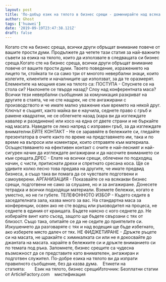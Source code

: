 ```yaml
---
layout: post
title: 'По-добър език на тялото в бизнес срещи - доминирайте над всяка зала за заседания'
author: Ghost
tags: ['huawei']
date: '2019-09-19T23:47:38.121Z'
draft: false
---
```


Когато сте на бизнес среща, всички други обръщат внимание повече от вашите прости думи. Продължете да четете тази статия за най-важните съвети за езика на тялото, които да използвате в следващата си бизнес среща.Когато сте на бизнес среща, всички други обръщат внимание повече от вашите прости думи. Твоето поведение, изражението на лицето ти, стойката ти са само три от многото невербални знаци, които колегите, клиентите и началниците ще използват, за да те оразмерят. Елементите на мощния език на тялото са: ПОСТУПА - Спуснете се на стола си? Наклонете се твърде назад? Слоу над конферентната маса? Всички тези невербални съобщения за комуникация разкриват на другите в стаята, че не сте нащрек, не сте ангажирани с производството и че имате малко уважение към времето на някой друг. Ключът е същият, както майка ви е научила, седнете право с гръб и рамене квадратни, не се облегнете назад (кара ви да изглеждате кавалер и разединени) или косо на една от двете страни и не бъркайте над масата. Наведете се леко напред с изправен гръб, за да изглеждате внимателни.ЕЙТЕ КОНТАКТ - Не се заравяйте в бележките си, гледайте презентатора в очите както по време на представянето им, така и по време на въпроси или коментари, които отправяте към материала. Осъществяването на ефективен контакт с очите е най-лесният и най-сигурен начин да изглеждате ангажирани и да насочите вниманието си към срещата.ДРЕС - Елате на всички срещи, облечени по подходящ начин, с чисти, притиснати дрехи и спретнато сресана коса. Ще се удивите колко лесно това предава на другите, че имате предвид бизнеса, а също така ви помага да се чувствате подготвени и самоуверени. АРГАНИЗАЦИЯ - Показвайте се на всякакви бизнес срещи, подготвени не само за слушане, но и за ангажиране. Донесете тетрадка и всички подходящи материали. Вземете бележки, когато е уместно, но не ги губете. ТЕЛЕФОННОТО ИЗБОР - Където седите в заседателната зала, казва много за вас. На стандартна маса за конференции, освен ако не сте водещ или ръководител на процеса, не седнете в единия от краищата. Бъдете наясно с кого седнете до. Не избирайте винт като съсед, защото ще бъдете свързани с тях от близост. Също така, опитайте се да не седите до приятелите си. Изкушението да разговаряте с тях и над водещия ще бъде избегнато, ако изберете място далеч от тях. НЕ ФИДЖЕТИРАНЕ - Дръжте ръцете си на масата, не щракайте с химикалката си или не я докосвайте до джантата на масата. карайте в бележките си и дръжте вниманието си по темата под ръка. Запомнете, бизнес срещите са чудесна възможност да се представите като внимателен, ангажиран и подготвен служител. По-добре езика на тялото ви да изпрати правилното съобщение, без да казва дума.    Етикети на статията:        Език на тялото, бизнес срещиИзточник: Безплатни статии от ArticleFactory.com    мистификация
